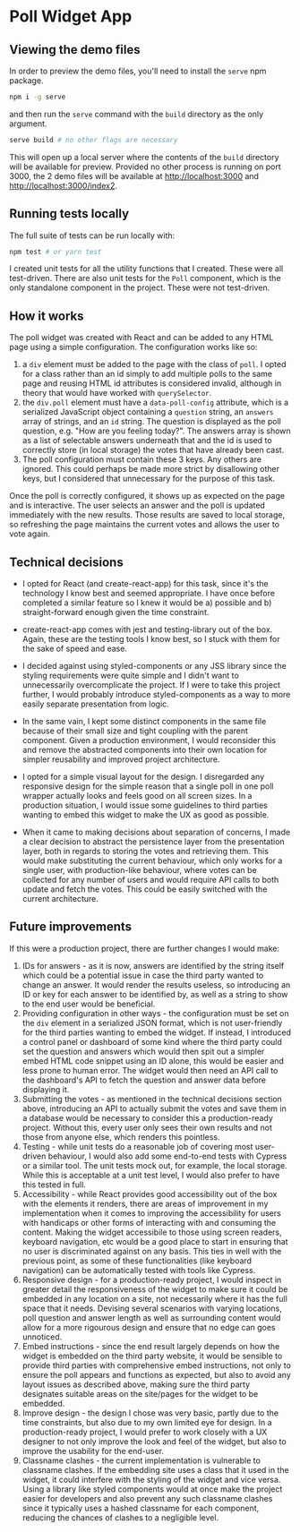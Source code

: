 # Poll Widget App

## Viewing the demo files

In order to preview the demo files, you'll need to install the `serve` npm package.

```bash
npm i -g serve
```

and then run the `serve` command with the `build` directory as the only argument.

```bash
serve build # no other flags are necessary
```

This will open up a local server where the contents of the `build` directory will be available for preview. Provided no other process is running on port 3000, the 2 demo files will be available at [http://localhost:3000](http://localhost:3000) and [http://localhost:3000/index2](http://localhost:3000/index2).


## Running tests locally

The full suite of tests can be run locally with:

```bash
npm test # or yarn test
```

I created unit tests for all the utility functions that I created. These were all test-driven. There are also unit tests for the `Poll` component, which is the only standalone component in the project. These were not test-driven.

## How it works

The poll widget was created with React and can be added to any HTML page using a simple configuration. The configuration works like so:

1. a `div` element must be added to the page with the class of `poll`. I opted for a class rather than an id simply to add multiple polls to the same page and reusing HTML id attributes is considered invalid, although in theory that would have worked with `querySelector`.
2. the `div.poll` element must have a `data-poll-config` attribute, which is a serialized JavaScript object containing a `question` string, an `answers` array of strings, and an `id` string. The question is displayed as the poll question, e.g. "How are you feeling today?". The answers array is shown as a list of selectable answers underneath that and the id is used to correctly store (in local storage) the votes that have already been cast.
3. The poll configuration must contain these 3 keys. Any others are ignored. This could perhaps be made more strict by disallowing other keys, but I considered that unnecessary for the purpose of this task.

Once the poll is correctly configured, it shows up as expected on the page and is interactive. The user selects an answer and the poll is updated immediately with the new results. Those results are saved to local storage, so refreshing the page maintains the current votes and allows the user to vote again.

## Technical decisions

- I opted for React (and create-react-app) for this task, since it's the technology I know best and seemed appropriate. I have once before completed a similar feature so I knew it would be a) possible and b) straight-forward enough given the time constraint.

- create-react-app comes with jest and testing-library out of the box. Again, these are the testing tools I know best, so I stuck with them for the sake of speed and ease.

- I decided against using styled-components or any JSS library since the styling requirements were quite simple and I didn't want to unnecessarily overcomplicate the project. If I were to take this project further, I would probably introduce styled-components as a way to more easily separate presentation from logic.

- In the same vain, I kept some distinct components in the same file because of their small size and tight coupling with the parent component. Given a production environment, I would reconsider this and remove the abstracted components into their own location for simpler reusability and improved project architecture.

- I opted for a simple visual layout for the design. I disregarded any responsive design for the simple reason that a single poll in one poll wrapper actually looks and feels good on all screen sizes. In a production situation, I would issue some guidelines to third parties wanting to embed this widget to make the UX as good as possible.

- When it came to making decisions about separation of concerns, I made a clear decision to abstract the persistence layer from the presentation layer, both in regards to storing the votes and retrieving them. This would make substituting the current behaviour, which only works for a single user, with production-like behaviour, where votes can be collected for any number of users and would require API calls to both update and fetch the votes. This could be easily switched with the current architecture.

## Future improvements

If this were a production project, there are further changes I would make:

1. IDs for answers - as it is now, answers are identified by the string itself which could be a potential issue in case the third party wanted to change an answer. It would render the results useless, so introducing an ID or key for each answer to be identified by, as well as a string to show to the end user would be beneficial.
2. Providing configuration in other ways - the configuration must be set on the `div` element in a serialized JSON format, which is not user-friendly for the third parties wanting to embed the widget. If instead, I introduced a control panel or dashboard of some kind where the third party could set the question and answers which would then spit out a simpler embed HTML code snippet using an ID alone, this would be easier and less prone to human error. The widget would then need an API call to the dashboard's API to fetch the question and answer data before displaying it.
3. Submitting the votes - as mentioned in the technical decisions section above, introducing an API to actually submit the votes and save them in a database would be necessary to consider this a production-ready project. Without this, every user only sees their own results and not those from anyone else, which renders this pointless.
4. Testing - while unit tests do a reasonable job of covering most user-driven behaviour, I would also add some end-to-end tests with Cypress or a similar tool. The unit tests mock out, for example, the local storage. While this is acceptable at a unit test level, I would also prefer to have this tested in full.
5. Accessibility - while React provides good accessibility out of the box with the elements it renders, there are areas of improvement in my implementation when it comes to improving the accessibility for users with handicaps or other forms of interacting with and consuming the content. Making the widget accessibile to those using screen readers, keyboard navigation, etc would be a good place to start in ensuring that no user is discriminated against on any basis. This ties in well with the previous point, as some of these functionalities (like keyboard navigation) can be automatically tested with tools like Cypress.
6. Responsive design - for a production-ready project, I would inspect in greater detail the responsiveness of the widget to make sure it could be embedded in any location on a site, not necessarily where it has the full space that it needs. Devising several scenarios with varying locations, poll question and answer length as well as surrounding content would allow for a more rigourous design and ensure that no edge can goes unnoticed.
7. Embed instructions - since the end result largely depends on how the widget is embedded on the third party website, it would be sensible to provide third parties with comprehensive embed instructions, not only to ensure the poll appears and functions as expected, but also to avoid any layout issues as described above, making sure the third party designates suitable areas on the site/pages for the widget to be embedded.
8. Improve design - the design I chose was very basic, partly due to the time constraints, but also due to my own limited eye for design. In a production-ready project, I would prefer to work closely with a UX designer to not only improve the look and feel of the widget, but also to improve the usability for the end-user.
9. Classname clashes - the current implementation is vulnerable to classname clashes. If the embedding site uses a class that it used in the widget, it could interfere with the styling of the widget and vice versa. Using a library like styled components would at once make the project easier for developers and also prevent any such classname clashes since it typically uses a hashed classname for each component, reducing the chances of clashes to a negligible level.
